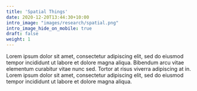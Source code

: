 ```yaml
---
title: 'Spatial Things'
date: 2020-12-20T13:44:30+10:00
intro_image: "images/research/spatial.png"
intro_image_hide_on_mobile: true
draft: false
weight: 1
---
```


Lorem ipsum dolor sit amet, consectetur adipiscing elit, sed do eiusmod tempor incididunt ut labore et dolore magna aliqua. Bibendum arcu vitae elementum curabitur vitae nunc sed. Tortor at risus viverra adipiscing at in. Lorem ipsum dolor sit amet, consectetur adipiscing elit, sed do eiusmod tempor incididunt ut labore et dolore magna aliqua. 
